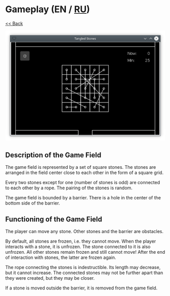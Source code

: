 # Gameplay (EN / [RU](gameplay_ru.md))

[<< Back](README.md)

![](screenshot.png)

## Description of the Game Field

The game field is represented by a set of square stones. The stones are arranged in the field center close to each other in the form of a square grid.

Every two stones except for one (number of stones is odd) are connected to each other by a rope. The pairing of the stones is random.

The game field is bounded by a barrier. There is a hole in the center of the bottom side of the barrier.

## Functioning of the Game Field

The player can move any stone. Other stones and the barrier are obstacles.

By default, all stones are frozen, i.e. they cannot move. When the player interacts with a stone, it is unfrozen. The stone connected to it is also unfrozen. All other stones remain frozen and still cannot move! After the end of interaction with stones, the latter are frozen again.

The rope connecting the stones is indestructible. Its length may decrease, but it cannot increase. The connected stones may not be further apart than they were created, but they may be closer.

If a stone is moved outside the barrier, it is removed from the game field.
